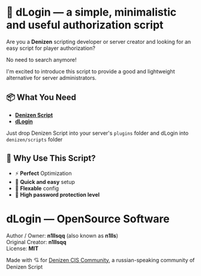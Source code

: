 # 🔐 dLogin — a simple, minimalistic and useful authorization script
Are you a **Denizen** scripting developer or server creator and looking for an easy script for player authorization?

No need to search anymore!

I'm excited to introduce this script to provide a good and lightweight alternative for server administrators.

## 📦 What You Need
- **[Denizen Script](https://ci.citizensnpcs.co/job/Denizen_Developmental/)**
- **[dLogin](https://github.com/n1llsqq/dLogin)**

Just drop Denizen Script into your server's `plugins` folder and dLogin into `denizen/scripts` folder
## 🎯 Why Use This Script?
- ⚡ **Perfect** Optimization
- 🧩 **Quick and easy** setup
- 📝 **Flexable** config
- 🔑 **High password protection level**

# dLogin — OpenSource Software
Author / Owner: **n1llsqq** (also known as **n1lls**)<br>Original Creator: **n1llsqq**<br>License: **MIT**

Made with 💘 for [Denizen CIS Community](https://discord.gg/FmV24aqqv6), a russian-speaking community of Denizen Script
